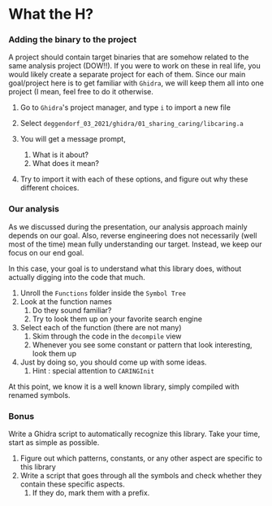 # What the H?

### Adding the binary to the project

A project should contain target binaries that are somehow related to the same analysis project (DOW!!). If you were to work on these in real life, you would likely create a separate project for each of them. Since our main goal/project here is to get familiar with `Ghidra`, we will keep them all into one project (I mean, feel free to do it otherwise.

1. Go to `Ghidra`'s project manager, and type `i` to import a new file
2. Select `deggendorf_03_2021/ghidra/01_sharing_caring/libcaring.a`
3. You will get a message prompt,
	1. What is it about?
	2. What does it mean?

4. Try to import it with each of these options, and figure out why these different choices.


### Our analysis

As we discussed during the presentation, our analysis approach mainly depends on our goal. Also, reverse engineering does not necessarily (well most of the time) mean fully understanding our target. Instead, we keep our focus on our end goal.

In this case, your goal is to understand what this library does, without actually digging into the code that much.

1. Unroll the `Functions` folder inside the `Symbol Tree`
2. Look at the function names
	1. Do they sound familiar?
	2. Try to look them up on your favorite search engine
3. Select each of the function (there are not many)
	1. Skim through the code in the `decompile` view
	2. Whenever you see some constant or pattern that look interesting, look them up
4. Just by doing so, you should come up with some ideas.
	1. Hint : special attention to `CARINGInit`

At this point, we know it is a well known library, simply compiled with renamed symbols. 


### Bonus

Write a Ghidra script to automatically recognize this library. Take your time, start as simple as possible.

1. Figure out which patterns, constants, or any other aspect are specific to this library
2. Write a script that goes through all the symbols and check whether they contain these specific aspects.
	1. If they do, mark them with a prefix.





